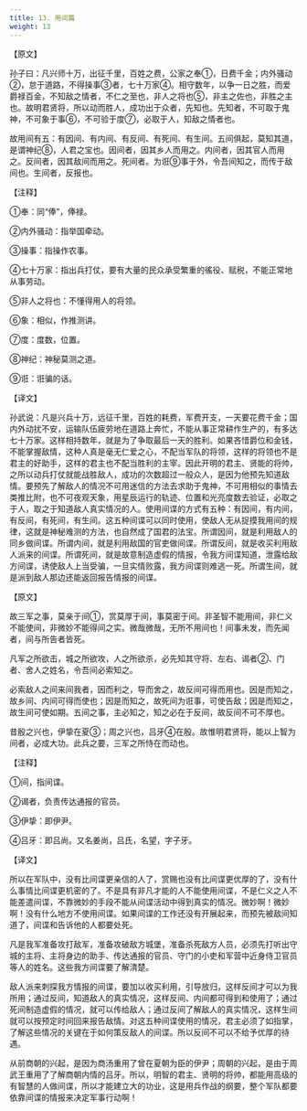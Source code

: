```yaml
---
title: 13. 用间篇
weight: 13
---
```


【原文】

孙子曰：凡兴师十万，出征千里，百姓之费，公家之奉①，日费千金；内外骚动②，怠于道路，不得操事③者，七十万家④。相守数年，以争一日之胜，而爱爵禄百金，不知敌之情者，不仁之至也，非人之将也⑤，非主之佐也，非胜之主也。故明君贤将，所以动而胜人，成功出于众者，先知也。先知者，不可取于鬼神，不可象于事⑥，不可验于度⑦，必取于人，知敌之情者也。

故用间有五：有因间、有内间、有反间、有死间、有生间。五间俱起，莫知其道，是谓神纪⑧，人君之宝也。因间者，因其乡人而用之。内间者，因其官人而用之。反间者，因其敌间而用之。死间者。为诳⑨事于外，令吾间知之，而传于敌间也。生间者，反报也。

【注释】

①奉：同“俸”，俸禄。

②内外骚动：指举国牵动。

③操事：指操作农事。

④七十万家：指出兵打仗，要有大量的民众承受繁重的徭役、赋税，不能正常地从事劳动。

⑤非人之将也：不懂得用人的将领。

⑥象：相似，作推测讲。

⑦度：度数，位置。

⑧神纪：神秘莫测之道。

⑨诳：诳骗的话。

【译文】

孙武说：凡是兴兵十万，远征千里，百姓的耗费，军费开支，一天要花费千金；国内外动扰不安，运输队伍疲劳地在道路上奔忙，不能从事正常耕作生产的，有多达七十万家。这样相持数年，就是为了争取最后一天的胜利。如果吝惜爵位和金钱，不能掌握敌情，这种人真是毫无仁爱之心，不配当军队的将领，这样的将领也不是君主的好助手，这样的君主也不配当胜利的主宰。因此开明的君主、贤能的将帅，之所以动兵打仗就能战胜敌人，成功的次数超过一般众人，是因为他预先知道敌情。要预先了解敌人的情况不可用迷信的方法去求助于鬼神，不可用相似的事情去类推比附，也不可夜观天象，用星辰运行的轨迹、位置和光亮度数去验证，必取之于人，取之于知道敌人真实情况的人。使用间谍的方式有五种：有因间，有内间，有反间，有死间，有生间。这五种间谍可以同时使用，使敌人无从捉摸我用间的规律，这就是神秘难测的方法，也自然成了国君的法宝。所谓因间，就是利用敌人的同乡做间谍。所谓内间，就是利用敌国的官吏做间谍。所谓反间，就是收买利用敌人派来的间谍。所谓死间，就是故意制造虚假的情报，令我方间谍知道，泄露给敌方间谍，诱使敌人上当受骗，一旦实情败露，我方间谍则难逃一死。所谓生间，就是派到敌人那边还能返回报告情报的间谍。

【原文】

故三军之事，莫亲于间①，赏莫厚于间，事莫密于间。非圣智不能用间，非仁义不能使间，非微妙不能得间之实。微哉微哉，无所不用间也！间事未发，而先闻者，间与所告者皆死。

凡军之所欲击，城之所欲攻，人之所欲杀，必先知其守将、左右、谒者②、门者、舍人之姓名，令吾间必索知之。

必索敌人之间来间我者，因而利之，导而舍之，故反间可得而用也。因是而知之，故乡间、内间可得而使也；因是而知之，故死间为诳事，可使告敌；因是而知之，故生间可使如期。五间之事，主必知之，知之必在于反间，故反间不可不厚也。

昔殷之兴也，伊挚在夏③；周之兴也，吕牙④在殷。故惟明君贤将，能以上智为间者，必成大功。此兵之要，三军之所恃在而动也。

【注释】

①间，指间谍。

②谒者，负责传达通报的官员。

③伊挚：即伊尹。

④吕牙：即吕尚。又名姜尚，吕氏，名望，字子牙。

【译文】

所以在军队中，没有比间谍更亲信的人了，赏赐也没有比间谍更优厚的了，没有什么事情比间谍更机密的了。不是具有非凡才能的人不能使用间谍，不是仁义之人不能差遣间谍，不靠微妙的手段不能从间谍活动中得到真实的情况。微妙啊！微妙啊！没有什么地方不使用间谍。如果间谍的工作还没有开展起来，而预先被敌间知道了，间谍和告诉他的人都要处死。

凡是我军准备攻打敌军，准备攻破敌方城堡，准备杀死敌方人员，必须先打听出守城的主将、主将身边的助手、传达通报的官员、守门的小吏和军营中近身侍卫官员等人的姓名。这些我方间谍要了解清楚。

敌人派来刺探我方情报的间谍，要加以收买利用，引导放归，这样反间才可以为我所用；通过反间，知道敌人的真实情况，这样反间、内间都可得到和使用了；通过死间制造虚假的情况，就可以传给敌人；通过反间了解敌人的真实情况，这样生间就可以按预定时间回来报告敌情。对这五种间谍使用的情况，君主必须了如指掌，了解这些情况的关键在于如何策反敌人的间谍。所以反间不可以不给予优厚的待遇。

从前商朝的兴起，是因为商汤重用了曾在夏朝为臣的伊尹；周朝的兴起，是由于周武王重用了了解商朝内情的吕牙。所以，明智的君主、贤明的将帅，都能用高级的有智慧的人做间谍，所以才能建立大的功业，这是用兵作战的纲要，整个军队都要依靠间谍的情报来决定军事行动啊！